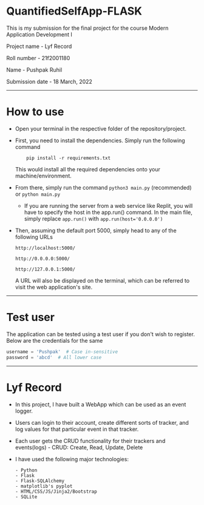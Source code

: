 # QuantifiedSelfApp-FLASK
This is my submission for the final project for the course Modern Application Development I

Project name - Lyf Record

Roll number - 21f2001180

Name - Pushpak Ruhil

Submission date - 18 March, 2022



--------------

# How to use
  - Open your terminal in the respective folder of the repository/project.
  - First, you need to install the dependencies. Simply run the following command

            pip install -r requirements.txt

    This would install all the required dependencies onto your machine/environment.



  - From there, simply run the command ```python3 main.py``` (recommended) or ```python main.py```
    - If you are running the server from a web service like Replit, you will have to specify the host in the app.run() 
    command. In the main file, simply replace ```app.run()``` with ```app.run(host='0.0.0.0')``` 
    
  - Then, assuming the default port 5000, simply head to any of the following URLs 
        
        http://localhost:5000/
         
        http://0.0.0.0:5000/
        
        http://127.0.0.1:5000/
    A URL will also be displayed on the terminal, which can be referred to visit the web application's site.
    
------------------
# Test user
The application can be tested using a test user if you don't wish to register. Below are the credentials for the same

```python
username = 'Pushpak'  # Case in-sensitive
password = 'abcd'  # All lower case
```

------------------
# Lyf Record
- In this project, I have built a WebApp which can be used as an event logger. 
- Users can login to their account, create different sorts of tracker, and log values for that particular event in that tracker.
- Each user gets the CRUD functionality for their trackers and events(logs)
      - CRUD: Create, Read, Update, Delete
- I have used the following major technologies:
      
      - Python
      - Flask
      - Flask-SQLAlchemy
      - matplotlib's pyplot
      - HTML/CSS/JS/Jinja2/Bootstrap
      - SQLite
